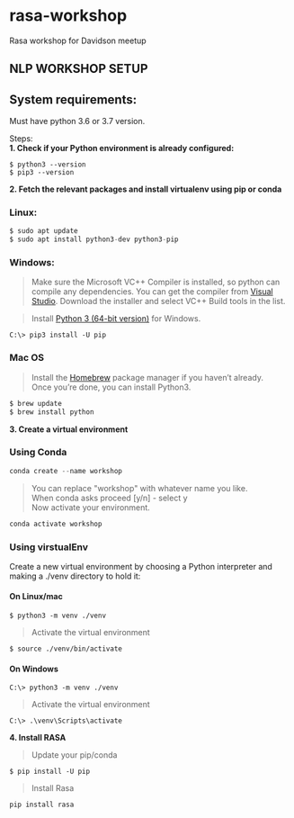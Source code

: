 # rasa-workshop
Rasa workshop for Davidson meetup


## NLP WORKSHOP SETUP
## System requirements:
Must have python 3.6 or 3.7 version.

Steps:  
**1. Check if your Python environment is already configured:**
```
$ python3 --version  
$ pip3 --version
```
**2. Fetch the relevant packages and install virtualenv using pip or conda**
### Linux:
```python
$ sudo apt update
$ sudo apt install python3-dev python3-pip
```
### Windows:
>Make sure the Microsoft VC++ Compiler is installed, so python can compile any dependencies. You can get the compiler from [Visual Studio](https://visualstudio.microsoft.com/visual-cpp-build-tools/). Download the installer and select VC++ Build tools in the list.

>Install [Python 3 (64-bit version)](https://www.python.org/downloads/windows/) for Windows.

```
C:\> pip3 install -U pip
```

### Mac OS
> Install the [Homebrew](https://brew.sh/) package manager if you haven’t already.  
>Once you’re done, you can install Python3.

```python
$ brew update
$ brew install python
```

**3. Create a virtual environment**
### Using Conda
```python
conda create --name workshop
```
> You can replace "workshop" with whatever name you like.   
> When conda asks proceed [y/n] - select y  
> Now activate your environment.

```python
conda activate workshop
```

### Using virstualEnv
Create a new virtual environment by choosing a Python interpreter and making a ./venv directory to hold it:

#### On Linux/mac
```
$ python3 -m venv ./venv
```
> Activate the virtual environment
```
$ source ./venv/bin/activate
```

#### On Windows
```
C:\> python3 -m venv ./venv
```
> Activate the virtual environment
```
C:\> .\venv\Scripts\activate
```

**4. Install RASA**
> Update your pip/conda
```
$ pip install -U pip
```

> Install Rasa
```
pip install rasa
```



